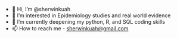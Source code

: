 - 👋 Hi, I’m @sherwinkuah
- 👀 I’m interested in Epidemiology studies and real world evidence
- 🌱 I’m currently deepening my python, R, and SQL coding skills
- 📫 How to reach me - sherwinkuah@gmail.com

<!---
sherwinkuah/sherwinkuah is a ✨ special ✨ repository because its `README.md` (this file) appears on your GitHub profile.
You can click the Preview link to take a look at your changes.
--->
